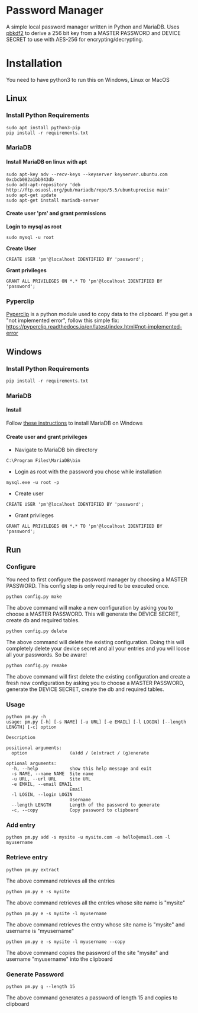 # Password Manager

A simple local password manager written in Python and MariaDB. Uses [pbkdf2](https://en.wikipedia.org/wiki/PBKDF2) to derive a 256 bit key from a MASTER PASSWORD and DEVICE SECRET to use with AES-256 for encrypting/decrypting.


# Installation
You need to have python3 to run this on Windows, Linux or MacOS
## Linux
### Install Python Requirements
```
sudo apt install python3-pip
pip install -r requirements.txt
```

### MariaDB
#### Install MariaDB on linux with apt
```
sudo apt-key adv --recv-keys --keyserver keyserver.ubuntu.com 0xcbcb082a1bb943db
sudo add-apt-repository 'deb http://ftp.osuosl.org/pub/mariadb/repo/5.5/ubuntuprecise main'
sudo apt-get update
sudo apt-get install mariadb-server
```
#### Create user 'pm' and grant permissions
**Login to mysql as root**

```
sudo mysql -u root
```
**Create User**
```
CREATE USER 'pm'@localhost IDENTIFIED BY 'password';
```
**Grant privileges**
```
GRANT ALL PRIVILEGES ON *.* TO 'pm'@localhost IDENTIFIED BY 'password';
```

### Pyperclip
[Pyperclip](https://pypi.org/project/pyperclip/) is a python module used to copy data to the clipboard. If you get a "not implemented error", follow this simple fix: https://pyperclip.readthedocs.io/en/latest/index.html#not-implemented-error

## Windows
### Install Python Requirements
```pip install -r requirements.txt```

### MariaDB
#### Install
Follow [these instructions](https://www.mariadbtutorial.com/getting-started/install-mariadb/) to install MariaDB on Windows
#### Create user and grant privileges
- Navigate to MariaDB bin directory
```
C:\Program Files\MariaDB\bin
```
- Login as root with the password you chose while installation
```
mysql.exe -u root -p
```
- Create user
```
CREATE USER 'pm'@localhost IDENTIFIED BY 'password';
```
- Grant privileges
```
GRANT ALL PRIVILEGES ON *.* TO 'pm'@localhost IDENTIFIED BY 'password';
```


## Run
### Configure

You need to first configure the password manager by choosing a MASTER PASSWORD. This config step is only required to be executed once.
```
python config.py make
```
The above command will make a new configuration by asking you to choose a MASTER PASSWORD.
This will generate the DEVICE SECRET, create db and required tables.

```
python config.py delete
```
The above command will delete the existing configuration. Doing this will completely delete your device secret and all your entries and you will loose all your passwords. So be aware!

```
python config.py remake
```
The above command will first delete the existing configuration and create a fresh new configuration by asking you to choose a MASTER PASSWORD, generate the DEVICE SECRET, create the db and required tables.

### Usage
```
python pm.py -h
usage: pm.py [-h] [-s NAME] [-u URL] [-e EMAIL] [-l LOGIN] [--length LENGTH] [-c] option

Description

positional arguments:
  option                (a)dd / (e)xtract / (g)enerate

optional arguments:
  -h, --help            show this help message and exit
  -s NAME, --name NAME  Site name
  -u URL, --url URL     Site URL
  -e EMAIL, --email EMAIL
                        Email
  -l LOGIN, --login LOGIN
                        Username
  --length LENGTH       Length of the password to generate
  -c, --copy            Copy password to clipboard
```


### Add entry
```
python pm.py add -s mysite -u mysite.com -e hello@email.com -l myusername
```
### Retrieve entry
```
python pm.py extract
```
The above command retrieves all the entries
```
python pm.py e -s mysite
```
The above command retrieves all the entries whose site name is "mysite"
```
python pm.py e -s mysite -l myusername
```
The above command retrieves the entry whose site name is "mysite" and username is "myusername"
```
python pm.py e -s mysite -l myusername --copy
```
The above command copies the password of the site "mysite" and username "myusername" into the clipboard
### Generate Password
```
python pm.py g --length 15
```
The above command generates a password of length 15 and copies to clipboard
